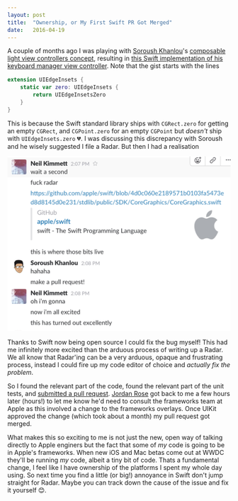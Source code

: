 ```yaml
---
layout: post
title:  "Ownership, or My First Swift PR Got Merged"
date:   2016-04-19
---
```


A couple of months ago I was playing with [Soroush Khanlou](http://khanlou.com)'s [composable  light view controllers concept](http://khanlou.com/2016/02/many-controllers/), resulting in [this Swift implementation of his keyboard manager view controller](https://gist.github.com/neilkimmett/932bbf5d8ddc364c2ba6). Note that the gist starts with the lines

```swift
extension UIEdgeInsets {
    static var zero: UIEdgeInsets {
        return UIEdgeInsetsZero
    }
}
```

This is because the Swift standard library ships with `CGRect.zero` for getting an empty `CGRect`, and `CGPoint.zero` for an empty `CGPoint` but _doesn't_ ship with `UIEdgeInsets.zero` 💔. I was discussing this discrepancy with Soroush and he wisely suggested I file a Radar. But then I had a realisation

![Chat with Soroush](/assets/soroush.png)

Thanks to Swift now being open source I could fix the bug myself! This had me infinitely more excited than the arduous process of writing up a Radar. We all know that Radar'ing can be a very arduous, opaque and frustrating process, instead I could fire up my code editor of choice and _actually fix the problem_.

So I found the relevant part of the code, found the relevant part of the unit tests, and [submitted a pull request](https://github.com/apple/swift/pull/1323). [Jordan Rose](https://twitter.com/uint_min) got back to me a few hours later (hours!) to let me know he'd need to consult the frameworks team at Apple as this involved a change to the frameworks overlays. Once UIKit approved the change (which took about a month) my pull request got merged.

What makes this so exciting to me is not just the new, open way of talking directly to Apple enginers but the fact that some of _my_ code is going to be in Apple's frameworks. When new iOS and Mac betas come out at WWDC they'll be running _my_ code, albeit a tiny bit of code. Thats a fundamental change, I feel like I have ownership of the platforms I spent my whole day using. So next time you find a little (or big!) annoyance in Swift don't jump straight for Radar. Maybe you can track down the cause of the issue and fix it yourself 😊.
